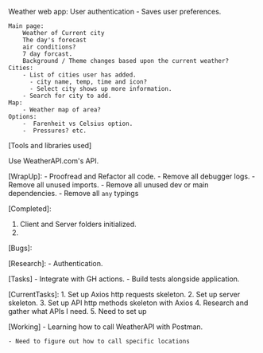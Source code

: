 Weather web app:
    User authentication
      - Saves user preferences.

    Main page:
        Weather of Current city
        The day's forecast
        air conditions?
        7 day forcast.
        Background / Theme changes based upon the current weather?
    Cities:
        - List of cities user has added.
          - city name, temp, time and icon?
          - Select city shows up more information.
        - Search for city to add.
    Map:
        - Weather map of area?
    Options:
        -  Farenheit vs Celsius option.
        -  Pressures? etc.

[Tools and libraries used]

Use WeatherAPI.com's API.

[WrapUp]:
    - Proofread and Refactor all code.
    - Remove all debugger logs.
    - Remove all unused imports.
    - Remove all unused dev or main dependencies.
    - Remove all `any` typings



[Completed]:
   1. Client and Server folders initialized.
   2. 



[Bugs]:

[Research]:
    - Authentication.

[Tasks]
    - Integrate with GH actions.
    - Build tests alongside application. 



[CurrentTasks]:
    1. Set up Axios http requests skeleton.
    2. Set up server skeleton.
    3. Set up API http methods skeleton with Axios
    4. Research and gather what APIs I need.
    5. Need to set up 


[Working]
    - Learning how to call WeatherAPI with Postman.

    - Need to figure out how to call specific locations










